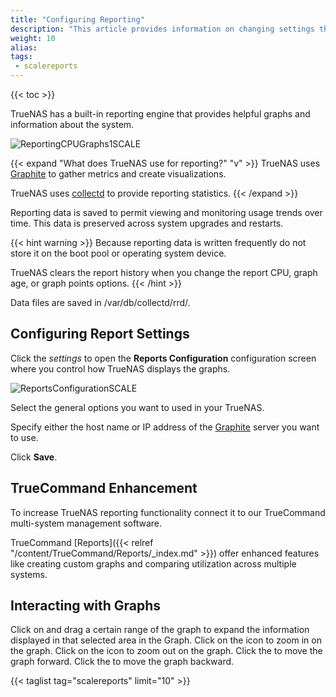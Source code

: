 ```yaml
---
title: "Configuring Reporting"
description: "This article provides information on changing settings that control how TrueNAS displays report graphs, interacting with graphs, and the TrueCommand Enhancement option."
weight: 10
alias: 
tags:
 - scalereports
---
```


{{< toc >}}

TrueNAS has a built-in reporting engine that provides helpful graphs and information about the system.

![ReportingCPUGraphs1SCALE](/images/SCALE/22.02/ReportingCPUGraphs1SCALE.png "CPU Reporting Usage and Temperature")

{{< expand "What does TrueNAS use for reporting?" "v" >}}
TrueNAS uses [Graphite](https://graphiteapp.org/ "Graphite Homepage") to gather metrics and create visualizations.

TrueNAS uses [collectd](https://collectd.org/) to provide reporting statistics. 
{{< /expand >}}

Reporting data is saved to permit viewing and monitoring usage trends over time.
This data is preserved across system upgrades and restarts.

{{< hint warning >}}
Because reporting data is written frequently do not store it on the boot pool or operating system device.

TrueNAS clears the report history when you change the report CPU, graph age, or graph points options.
{{< /hint >}}

Data files are saved in <file>/var/db/collectd/rrd/</file>.

## Configuring Report Settings
Click the <i class="material-icons" aria-hidden="true" title="Settings">settings</i> to open the **Reports Configuration** configuration screen where you control how TrueNAS displays the graphs.

![ReportsConfigurationSCALE](/images/SCALE/22.02/ReportsConfigurationSCALE.png "Reports Configuration")

Select the general options you want to used in your TrueNAS.

Specify either the host name or IP address of the [Graphite](https://graphiteapp.org/) server you want to use.

Click **Save**.

## TrueCommand Enhancement

To increase TrueNAS reporting functionality connect it to our TrueCommand multi-system management software.

TrueCommand [Reports]({{< relref "/content/TrueCommand/Reports/_index.md" >}}) offer enhanced features like creating custom graphs and comparing utilization across multiple systems.

## Interacting with Graphs

Click on and drag a certain range of the graph to expand the information displayed in that selected area in the Graph.
Click on the <i class="fa fa-search-plus" aria-hidden="true"></i> icon to zoom in on the graph.
Click on the <i class="fa fa-search-minus" aria-hidden="true"></i> icon to zoom out on the graph.
Click the <i class="fa fa-forward" aria-hidden="true" title="Forward"></i> to move the graph forward.
Click the <i class="fa fa-backward" aria-hidden="true" title="Backward"></i> to move the graph backward.


{{< taglist tag="scalereports" limit="10" >}}
